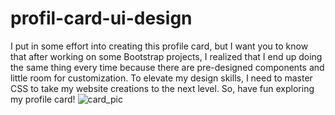 # profil-card-ui-design
I put in some effort into creating this profile card, but I want you to know that after working on some Bootstrap projects, I realized that I end up doing the same thing every time because there are pre-designed components and little room for customization. To elevate my design skills, I need to master CSS to take my website creations to the next level. So, have fun exploring my profile card!
![card_pic](https://github.com/Elmahdi25/profil-card-ui-design/assets/148079309/19ff435d-9919-4937-a8af-c618a7315b74)
